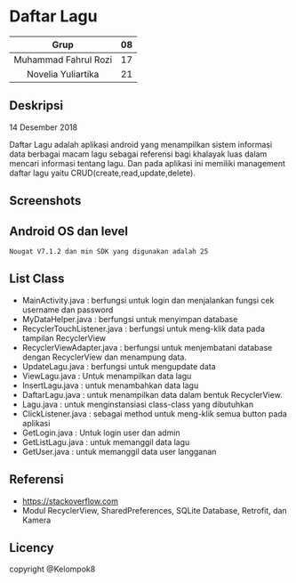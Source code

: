 # Daftar Lagu
| Grup | 08 |
| :---------------: | :---------------:|
| Muhammad Fahrul Rozi | 17 |
| Novelia Yuliartika | 21 |

## Deskripsi
14 Desember 2018

Daftar Lagu adalah aplikasi android yang menampilkan sistem informasi data berbagai macam lagu sebagai referensi bagi khalayak luas dalam mencari informasi tentang lagu. Dan pada aplikasi ini memiliki management daftar lagu yaitu CRUD(create,read,update,delete).

## Screenshots



## Android OS dan level
	Nougat V7.1.2 dan min SDK yang digunakan adalah 25

## List Class
+ MainActivity.java : berfungsi untuk login dan menjalankan fungsi cek username dan password
+ MyDataHelper.java : berfungsi untuk menyimpan database
+ RecyclerTouchListener.java : berfungsi untuk meng-klik data pada tampilan RecyclerView
+ RecyclerViewAdapter.java : berfungsi untuk menjembatani database dengan RecyclerView dan menampung data.
+ UpdateLagu.java : berfungsi untuk mengupdate data
+ ViewLagu.java : Untuk menampilkan data lagu
+ InsertLagu.java : untuk menambahkan data lagu
+ DaftarLagu.java : untuk menampilkan data dalam bentuk RecyclerView.
+ Lagu.java : untuk menginstansiasi class-class yang dibutuhkan
+ ClickListener.java : sebagai method untuk meng-klik semua button pada aplikasi
+ GetLogin.java : Untuk login user dan admin
+ GetListLagu.java : untuk memanggil data lagu
+ GetUser.java : untuk memanggil data user langganan

## Referensi
+ https://stackoverflow.com
+ Modul RecyclerView, SharedPreferences, SQLite Database, Retrofit, dan Kamera

## Licency
copyright @Kelompok8
